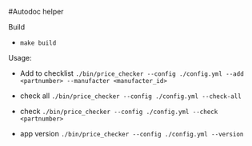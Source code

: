 #Autodoc helper


Build

- `make build`

Usage:

- Add to checklist `./bin/price_checker --config ./config.yml --add <partnumber> --manufacter <manufacter_id>`

- check all `./bin/price_checker --config ./config.yml --check-all`

- check `./bin/price_checker --config ./config.yml --check <partnumber>`

- app version `./bin/price_checker --config ./config.yml --version`
